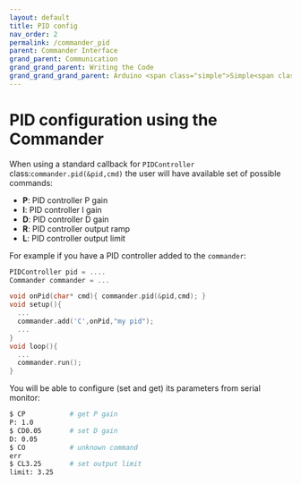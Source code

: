 ```yaml
---
layout: default
title: PID config
nav_order: 2
permalink: /commander_pid
parent: Commander Interface
grand_parent: Communication
grand_grand_parent: Writing the Code
grand_grand_grand_parent: Arduino <span class="simple">Simple<span class="foc">FOC</span>library</span>
---
```


# PID configuration using the Commander
When using a standard callback for `PIDController` class:`commander.pid(&pid,cmd)` the user will have available set of possible commands:
- **P**: PID controller P gain
- **I**: PID controller I gain
- **D**: PID controller D gain
- **R**: PID controller output ramp
- **L**: PID controller output limit

For example if you have a PID controller added to the `commander`:
```cpp
PIDController pid = ....
Commander commander = ...

void onPid(char* cmd){ commander.pid(&pid,cmd); }
void setup(){
  ...
  commander.add('C',onPid,"my pid");
  ...
}
void loop(){
  ...
  commander.run();
}
```
You will be able to configure (set and get) its parameters from serial monitor:
```sh
$ CP           # get P gain
P: 1.0
$ CD0.05       # set D gain
D: 0.05
$ CO           # unknown command
err
$ CL3.25       # set output limit
limit: 3.25
``` 
